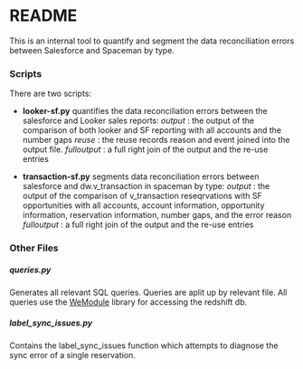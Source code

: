 # README
This is an internal tool to quantify and segment the data reconciliation errors between Salesforce and Spaceman by type. 

### Scripts
There are two scripts: 
- **looker-sf&#46;py** quantifies the data reconciliation errors between the salesforce and Looker sales reports:
_output_ : the output of the comparison of both looker and SF reporting with all accounts and the number gaps
_reuse_ : the reuse records reason and event joined into the output file.
_fulloutput_ : a full right join of the output and the re-use entries


- **transaction-sf&#46;py** segments data reconciliation errors between salesforce and dw.v_transaction in spaceman by type:
_output_ : the output of the comparison of v_transaction reseqrvations with SF opportunities with all accounts, account information, opportunity information, reservation information, number gaps, and the error reason
_fulloutput_ : a full right join of the output and the re-use entries

### Other Files
##### queries&#46;py
Generates all relevant SQL queries. Queries are aplit up by relevant file. All queries use the [WeModule] library for accessing the redshift db.
##### label_sync_issues&#46;py
Contains the label_sync_issues function which attempts to diagnose the sync error of a single reservation. 

[WeModule]: <https://github.com/WeConnect/we_module>
